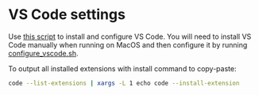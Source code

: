 # VS Code settings

Use [this script](../scripts/install_vscode.sh) to install and configure VS Code. You will need to install VS Code manually when running on MacOS and then configure it by running [configure_vscode.sh](../scripts/configure_vscode.sh).

To output all installed extensions with install command to copy-paste:

```bash
code --list-extensions | xargs -L 1 echo code --install-extension
```
